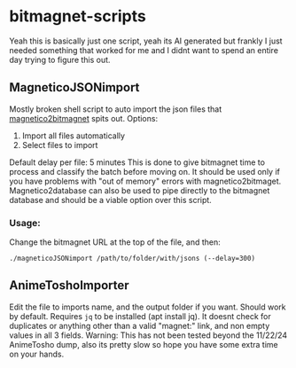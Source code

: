 # bitmagnet-scripts
Yeah this is basically just one script, yeah its AI generated but frankly I just needed something that worked for me and I didnt want to spend an entire day trying to figure this out. 

## MagneticoJSONimport

Mostly broken shell script to auto import the json files that [magnetico2bitmagnet](https://github.com/DyonR/magnetico2bitmagnet/tree/main/magnetico2bitmagnet) spits out. 
Options:
1. Import all files automatically
2. Select files to import

Default delay per file: 5 minutes
This is done to give bitmagnet time to process and classify the batch before moving on. It should be used only if you have problems with "out of memory" errors with magnetico2bitmaget. Magnetico2database can also be used to pipe directly to the bitmagnet database and should be a viable option over this script. 
### Usage:
Change the bitmagnet URL at the top of the file, and then:

`./magneticoJSONimport /path/to/folder/with/jsons (--delay=300)`

## AnimeToshoImporter

Edit the file to imports name, and the output folder if you want. Should work by default. Requires `jq` to be installed (apt install jq). It doesnt check for duplicates or anything other than a valid "magnet:" link, and non empty values in all 3 fields. Warning: This has not been tested beyond the 11/22/24 AnimeTosho dump, also its pretty slow so hope you have some extra time on your hands.
